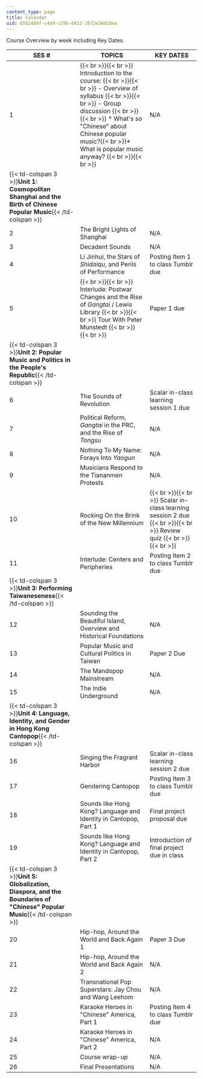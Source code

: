 ```yaml
---
content_type: page
title: Calendar
uid: 6562489f-c4d9-c29b-0412-3572e34d18ea
---
```


Course Overview by week including Key Dates.

| SES # | TOPICS | KEY DATES |
| --- | --- | --- |
| 1 |  {{< br >}}{{< br >}} Introduction to the course: {{< br >}}{{< br >}} \- Overview of syllabus {{< br >}}{{< br >}} \- Group discussion {{< br >}}{{< br >}} *   What's so "Chinese" about Chinese popular music?{{< br >}}*   What is popular music anyway? {{< br >}}{{< br >}}  | N/A |
| {{< td-colspan 3 >}}**Unit 1: Cosmopolitan Shanghai and the Birth of Chinese Popular Music**{{< /td-colspan >}} |||
| 2 | The Bright Lights of Shanghai | N/A |
| 3 | Decadent Sounds | N/A |
| 4 | Li Jinhui, the Stars of _Shidaiqu_, and Perils of Performance | Posting Item 1 to class Tumblr due |
| 5 |  {{< br >}}{{< br >}} Interlude: Postwar Changes and the Rise of _Gangtai_ / Lewis Library {{< br >}}{{< br >}} Tour With Peter Munstedt {{< br >}}{{< br >}}  | Paper 1 due |
| {{< td-colspan 3 >}}**Unit 2: Popular Music and Politics in the People's Republic**{{< /td-colspan >}} |||
| 6 | The Sounds of Revolution | Scalar in-class learning session 1 due |
| 7 | Political Reform, _Gangtai_ in the PRC, and the Rise of _Tongsu_ | N/A |
| 8 | Nothing To My Name: Forays Into _Yaogun_ | N/A |
| 9 | Musicians Respond to the Tiananmen Protests | N/A |
| 10 | Rocking On the Brink of the New Millennium |  {{< br >}}{{< br >}} Scalar in-class learning session 2 due {{< br >}}{{< br >}} Review quiz {{< br >}}{{< br >}}  |
| 11 | Interlude: Centers and Peripheries | Posting Item 2 to class Tumblr due |
| {{< td-colspan 3 >}}**Unit 3: Performing Taiwaneseness**{{< /td-colspan >}} |||
| 12 | Sounding the Beautiful Island, Overview and Historical Foundations | N/A |
| 13 | Popular Music and Cultural Politics in Taiwan | Paper 2 Due |
| 14 | The Mandopop Mainstream | N/A |
| 15 | The Indie Underground | N/A |
| {{< td-colspan 3 >}}**Unit 4: Language, Identity, and Gender in Hong Kong Cantopop**{{< /td-colspan >}} |||
| 16 | Singing the Fragrant Harbor | Scalar in-class learning session 2 due |
| 17 | Gendering Cantopop | Posting Item 3 to class Tumblr due |
| 18 | Sounds like Hong Kong? Language and Identity in Cantopop, Part 1 | Final project proposal due |
| 19 | Sounds like Hong Kong? Language and Identity in Cantopop, Part 2 | Introduction of final project due in class |
| {{< td-colspan 3 >}}**Unit 5: Globalization, Diaspora, and the Boundaries of "Chinese" Popular Music**{{< /td-colspan >}} |||
| 20 | Hip-hop, Around the World and Back Again 1 | Paper 3 Due |
| 21 | Hip-hop, Around the World and Back Again 2 | N/A |
| 22 | Transnational Pop Superstars: Jay Chou and Wang Leehom | N/A |
| 23 | Karaoke Heroes in "Chinese" America, Part 1 | Posting Item 4 to class Tumblr due |
| 24 | Karaoke Heroes in "Chinese" America, Part 2 | N/A |
| 25 | Course wrap-up | N/A |
| 26 | Final Presentations | N/A
